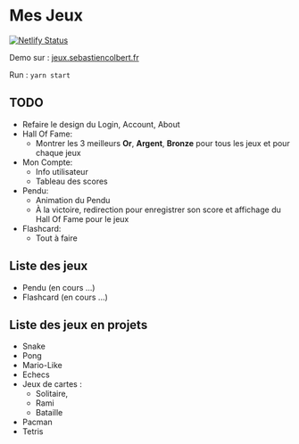 # Mes Jeux

[![Netlify Status](https://api.netlify.com/api/v1/badges/8e51bdd9-fe27-456d-b66a-26850c7f332c/deploy-status)](https://app.netlify.com/sites/jeux-sebastiencolbert/deploys)

Demo sur : [jeux.sebastiencolbert.fr](https://jeux.sebastiencolbert.fr)

Run : ```yarn start```

## TODO

- Refaire le design du Login, Account, About
- Hall Of Fame:
  - Montrer les 3 meilleurs **Or**, **Argent**, **Bronze** pour tous les jeux et pour chaque jeux
- Mon Compte:
  - Info utilisateur
  - Tableau des scores
- Pendu:
  - Animation du Pendu
  - À la victoire, redirection pour enregistrer son score et affichage du Hall Of Fame pour le jeux
- Flashcard:
  - Tout à faire

## Liste des jeux

- Pendu (en cours ...)
- Flashcard (en cours ...)

## Liste des jeux en projets

- Snake
- Pong
- Mario-Like
- Echecs
- Jeux de cartes :
  - Solitaire,
  - Rami
  - Bataille
- Pacman
- Tetris
